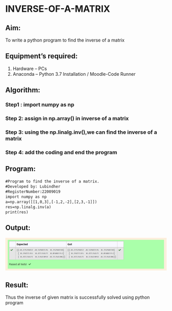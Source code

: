 # INVERSE-OF-A-MATRIX
## Aim:
To write a python program to find the inverse of a matrix
## Equipment’s required:
1. 	Hardware – PCs
2. 	Anaconda – Python 3.7 Installation / Moodle-Code Runner
## Algorithm:
### Step1 : import numpy as np
### Step 2: assign in np.array() in inverse of a matrix
### Step 3: using the np.linalg.inv(),we can find the inverse of a matrix
### Step 4: add the coding and end the program

## Program:
```
#Program to find the inverse of a matrix.
#Developed by: Lubindher
#RegisterNumber:22009019
import numpy as np
a=np.array([[1,0,3],[-1,2,-2],[2,3,-1]])
res=np.linalg.inv(a)
print(res)
```
## Output:
![output](./Screenshot_20230114_032158.png)
## Result:
Thus the inverse of given matrix is successfully solved using python program

